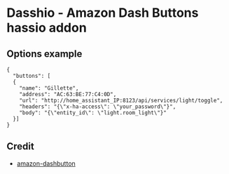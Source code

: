 # Dasshio - Amazon Dash Buttons hassio addon

## Options example

```
{
  "buttons": [
  {
    "name": "Gillette",
    "address": "AC:63:BE:77:C4:0D",
    "url": "http://home_assistant_IP:8123/api/services/light/toggle",
    "headers": "{\"x-ha-access\": \"your_password\"}",
    "body": "{\"entity_id\": \"light.room_light\"}"
  }]
}
```

## Credit
* [amazon-dashbutton](https://github.com/JulianKahnert/amazon-dashbutton)
